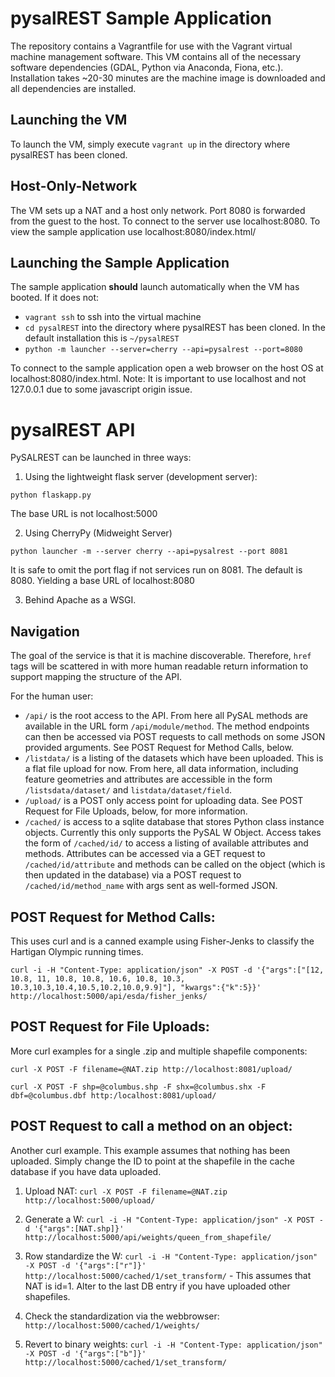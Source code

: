 pysalREST Sample Application
=============================
The repository contains a Vagrantfile for use with the Vagrant virtual machine management software.  This VM contains all of the necessary software dependencies (GDAL, Python via Anaconda, Fiona, etc.).  Installation takes ~20-30 minutes are the machine image is downloaded and all dependencies are installed.

Launching the VM
-----------------
To launch the VM, simply execute `vagrant up` in the directory where pysalREST has been cloned.

Host-Only-Network
------------------
The VM sets up a NAT and a host only network.  Port 8080 is forwarded from the guest to the host.  To connect to the server use localhost:8080.  To view the sample application use localhost:8080/index.html/

Launching the Sample Application
---------------------------------
The sample application **should** launch automatically when the VM has booted.  If it does not:

* `vagrant ssh` to ssh into the virtual machine
* `cd pysalREST` into the directory where pysalREST has been cloned.  In the default installation this is `~/pysalREST`
* `python -m launcher --server=cherry --api=pysalrest --port=8080` 

To connect to the sample application open a web browser on the host OS at localhost:8080/index.html.  Note: It is important to use localhost and not 127.0.0.1 due to some javascript origin issue.

pysalREST API
================
PySALREST can be launched in three ways:

1. Using the lightweight flask server (development server):

`python flaskapp.py`

The base URL is not localhost:5000

2. Using CherryPy (Midweight Server)

`python launcher -m --server cherry --api=pysalrest --port 8081`

It is safe to omit the port flag if not services run on 8081.  The default is 8080.  Yielding a base URL of localhost:8080

3. Behind Apache as a WSGI.

Navigation
-----------
The goal of the service is that it is machine discoverable.  Therefore, `href` tags will be scattered in with more human readable return information to support mapping the structure of the API.

For the human user:

 * `/api/` is the root access to the API.  From here all PySAL methods are available in the URL form `/api/module/method`.  The method endpoints can then be accessed via POST requests to call methods on some JSON provided arguments.  See POST Request for Method Calls, below.
 * `/listdata/` is a listing of the datasets which have been uploaded.  This is a flat file upload for now.  From here, all data information, including feature geometries and attributes are accessible in the form `/listsdata/dataset/` and `listdata/dataset/field`.
 * `/upload/` is a POST only access point for uploading data.  See POST Request for File Uploads, below, for more information.
 *  `/cached/` is access to a sqlite database that stores Python class instance objects.  Currently this only supports the PySAL W Object.  Access takes the form of `/cached/id/` to access a listing of available attributes and methods.  Attributes can be accessed via a GET request to `/cached/id/attribute` and methods can be called on the object (which is then updated in the database) via a POST request to `/cached/id/method_name` with args sent as well-formed JSON.

POST Request for Method Calls:
-------------------------------

This uses curl and is a canned example using Fisher-Jenks to classify the Hartigan Olympic running times.
 
`curl -i -H "Content-Type: application/json" -X POST -d '{"args":["[12, 10.8, 11, 10.8, 10.8, 10.6, 10.8, 10.3, 10.3,10.3,10.4,10.5,10.2,10.0,9.9]"], "kwargs":{"k":5}}' http://localhost:5000/api/esda/fisher_jenks/`

POST Request for File Uploads:
-------------------------------
More curl examples for a single .zip and multiple shapefile components:

`curl -X POST -F filename=@NAT.zip http://localhost:8081/upload/`

`curl -X POST -F shp=@columbus.shp -F shx=@columbus.shx -F dbf=@columbus.dbf http:/localhost:8081/upload/`

POST Request to call a method on an object:
-------------------------------------------
Another curl example.  This example assumes that nothing has been uploaded.  Simply change the ID to point at the shapefile in the cache database if you have data uploaded.

1. Upload NAT: `curl -X POST -F filename=@NAT.zip http://localhost:5000/upload/`

2. Generate a W: `curl -i -H "Content-Type: application/json" -X POST -d '{"args":[NAT.shp]}' http://localhost:5000/api/weights/queen_from_shapefile/`

3. Row standardize the W: `curl -i -H "Content-Type: application/json" -X POST -d '{"args":["r"]}' http://localhost:5000/cached/1/set_transform/`  - This assumes that NAT is id=1.  Alter to the last DB entry if you have uploaded other shapefiles.

4. Check the standardization via the webbrowser: `http://localhost:5000/cached/1/weights/`

5. Revert to binary weights: `curl -i -H "Content-Type: application/json" -X POST -d '{"args":["b"]}' http://localhost:5000/cached/1/set_transform/`
 

